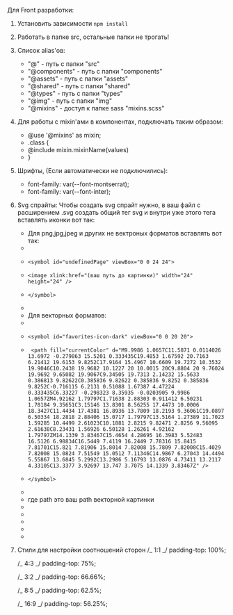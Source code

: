 Для Front разработки:

1.  Установить зависимости `npm install`
2.  Работать в папке src, остальные папки не трогать!
3.  Список alias'ов:
    - "@" - путь с папки "src"
    - "@components" - путь с папки "components"
    - "@assets" - путь с папки "assets"
    - "@shared" - путь с папки "shared"
    - "@types" - путь с папки "types"
    - "@img" - путь с папки "img"
    - "@mixins" - доступ к папке sass "mixins.scss"
4.  Для работы с mixin'ами в компонентах, подключать таким образом:

    - @use '@mixins' as mixin;
    - .class {
    - @include mixin.mixinName(values)
    - }

5.  Шрифты, (Если автоматически не подключились):

    - font-family: var(--font-montserrat);
    - font-family: var(--font-inter);

6.  Svg спрайты:
    Чтобы создать svg спрайт нужно, в ваш файл с расширением .svg создать общий тег svg и внутри уже этого тега вставлять иконки вот так:
    - Для png,jpg,jpeg и других не вектроных форматов вставлять вот так:
    -
    -     <symbol id="undefinedPage" viewBox="0 0 24 24">
    -     <image xlink:href="(ваш путь до картинки)" width="24" height="24" />
    -     </symbol>
    -
    - Для векторных форматов:
    -
    -     <symbol id="favorites-icon-dark" viewBox="0 0 20 20">
    -      <path fill="currentColor" d="M9.9986 1.0657C11.5871 0.0114026 13.6972 -0.279863 15.5201 0.333435C19.4853 1.67592 20.7163 6.21412 19.6153 9.8252C17.9164 15.4967 10.6609 19.7272 10.3532 19.9046C10.2438 19.9682 10.1227 20 10.0015 20C9.8804 20 9.76024 19.9692 9.65082 19.9067C9.34505 19.7313 2.14232 15.5633 0.386813 9.82622C0.385836 9.82622 0.385836 9.8252 0.385836 9.8252C-0.716115 6.2131 0.51088 1.67387 4.47224 0.333435C6.33227 -0.298323 8.35935 -0.0203905 9.9986 1.0657ZM4.92162 1.79797C1.71638 2.88303 0.911412 6.50231 1.78184 9.35651C3.15146 13.8301 8.56255 17.4473 10.0006 18.3427C11.4434 17.4381 16.8936 13.7809 18.2193 9.36061C19.0897 6.50334 18.2818 2.88406 15.0717 1.79797C13.5164 1.27389 11.7023 1.59285 10.4499 2.61023C10.1881 2.8215 9.82471 2.8256 9.56095 2.61638C8.23431 1.56926 6.50128 1.26261 4.92162 1.79797ZM14.1339 3.83467C15.4654 4.28695 16.3983 5.52483 16.5126 6.98834C16.5449 7.4119 16.2449 7.78316 15.8415 7.81701C15.821 7.81906 15.8014 7.82008 15.7809 7.82008C15.4029 7.82008 15.0824 7.51549 15.0512 7.11346C14.9867 6.27043 14.4494 5.55867 13.6845 5.2992C13.2986 5.16793 13.0876 4.73411 13.2117 4.33105C13.3377 3.92697 13.747 3.7075 14.1339 3.83467Z" />
    -     </symbol>
    -
    - где path это ваш path векторной картинки
    -
    -
    -
    -
    -
7.  Стили для настройки соотношений сторон
    /_ 1:1 _/
    padding-top: 100%;

    /_ 4:3 _/
    padding-top: 75%;

    /_ 3:2 _/
    padding-top: 66.66%;

    /_ 8:5 _/
    padding-top: 62.5%;

    /_ 16:9 _/
    padding-top: 56.25%;
